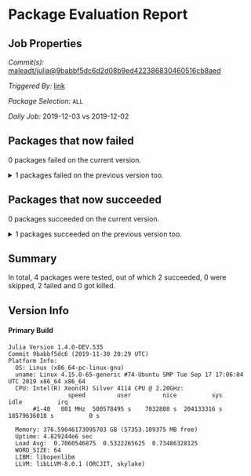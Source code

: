 # Package Evaluation Report

## Job Properties

*Commit(s):* [maleadt/julia@9babbf5dc6d2d08b9ed422386830460516cb8aed](https://github.com/maleadt/julia/commit/9babbf5dc6d2d08b9ed422386830460516cb8aed)

*Triggered By:* [link](https://github.com/maleadt/julia/commit/9babbf5dc6d2d08b9ed422386830460516cb8aed#commitcomment-36247211)

*Package Selection:* `ALL`

*Daily Job:* 2019-12-03 vs 2019-12-02

## Packages that now failed

0 packages failed on the current version.

<details><summary>1 packages failed on the previous version too.</summary>
<p>

- JSON v0.21.0: testing [was unsuccessful](logs/JSON/1.4.0-DEV-9babbf5dc6.log) because there were unidentified errors
</p>
</details>


## Packages that now succeeded

0 packages succeeded on the current version.

<details><summary>1 packages succeeded on the previous version too.</summary>
<p>

- Example v0.5.3: testing [was successful](logs/Example/1.4.0-DEV-9babbf5dc6.log)
</p>
</details>


## Summary

In total, 4 packages were tested, out of which 2 succeeded, 0 were skipped, 2 failed and 0 got killed.


## Version Info

#### Primary Build

```
Julia Version 1.4.0-DEV.535
Commit 9babbf5dc6 (2019-11-30 20:29 UTC)
Platform Info:
  OS: Linux (x86_64-pc-linux-gnu)
  uname: Linux 4.15.0-65-generic #74-Ubuntu SMP Tue Sep 17 17:06:04 UTC 2019 x86_64 x86_64
  CPU: Intel(R) Xeon(R) Silver 4114 CPU @ 2.20GHz: 
                 speed         user         nice          sys         idle          irq
       #1-40   801 MHz  500578495 s    7032808 s  204133316 s  18579636018 s          0 s
       
  Memory: 376.59046173095703 GB (57353.109375 MB free)
  Uptime: 4.829244e6 sec
  Load Avg:  0.7060546875  0.5322265625  0.73486328125
  WORD_SIZE: 64
  LIBM: libopenlibm
  LLVM: libLLVM-8.0.1 (ORCJIT, skylake)

```
<!-- Generated on 2019-12-03T10:10:20.149 -->
